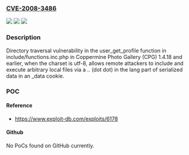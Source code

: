 ### [CVE-2008-3486](https://cve.mitre.org/cgi-bin/cvename.cgi?name=CVE-2008-3486)
![](https://img.shields.io/static/v1?label=Product&message=n%2Fa&color=blue)
![](https://img.shields.io/static/v1?label=Version&message=n%2Fa&color=blue)
![](https://img.shields.io/static/v1?label=Vulnerability&message=n%2Fa&color=brighgreen)

### Description

Directory traversal vulnerability in the user_get_profile function in include/functions.inc.php in Coppermine Photo Gallery (CPG) 1.4.18 and earlier, when the charset is utf-8, allows remote attackers to include and execute arbitrary local files via a .. (dot dot) in the lang part of serialized data in an _data cookie.

### POC

#### Reference
- https://www.exploit-db.com/exploits/6178

#### Github
No PoCs found on GitHub currently.

